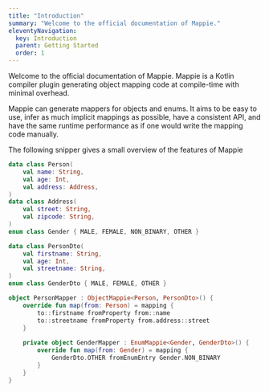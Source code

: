```yaml
---
title: "Introduction"
summary: "Welcome to the official documentation of Mappie."
eleventyNavigation:
  key: Introduction
  parent: Getting Started
  order: 1
---
```


Welcome to the official documentation of Mappie. Mappie is a Kotlin compiler plugin generating object mapping code at 
compile-time with minimal overhead.

Mappie can generate mappers for objects and enums. It aims to be easy to use, infer as much implicit mappings as possible, 
have a consistent API, and have the same runtime performance as if one would write the mapping code manually.

The following snipper gives a small overview of the features of Mappie
```kotlin
data class Person(
    val name: String, 
    val age: Int, 
    val address: Address,
)
data class Address(
    val street: String, 
    val zipcode: String,
)
enum class Gender { MALE, FEMALE, NON_BINARY, OTHER }

data class PersonDto(
    val firstname: String, 
    val age: Int, 
    val streetname: String,
)
enum class GenderDto { MALE, FEMALE, OTHER }

object PersonMapper : ObjectMappie<Person, PersonDto>() {
    override fun map(from: Person) = mapping {
        to::firstname fromProperty from::name
        to::streetname fromProperty from.address::street
    }
    
    private object GenderMapper : EnumMappie<Gender, GenderDto>() {
        override fun map(from: Gender) = mapping {
            GenderDto.OTHER fromEnumEntry Gender.NON_BINARY
        }
    }
}

```